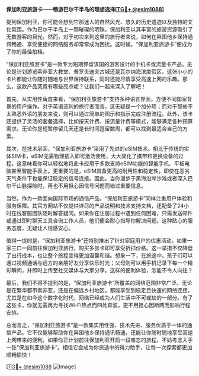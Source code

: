 **保加利亚旅游卡——畅游巴尔干半岛的理想选择[[TG💪+ @esim1088](https://t.me/s/esim1088)]**

提到保加利亚，你可能会想到它那迷人的自然风光、悠久的历史遗迹以及独特的文化氛围。作为巴尔干半岛上一颗璀璨的明珠，保加利亚以其丰富的旅游资源吸引了无数游客的目光。然而，对于初次来到这里的旅行者来说，如何在异国他乡保持通讯畅通、享受便捷的网络服务却常常成为困扰。这时候，“保加利亚旅游卡”便成为了你的最佳拍档。

“保加利亚旅游卡”是一款专为短期停留该国的游客设计的手机卡或流量卡产品。无论是计划游览索非亚大教堂、普罗夫迪夫古城还是瓦尔纳海滨度假区，这张小小的卡片都能让你随时随地与世界保持联系，同时还能尽情享受高速上网的乐趣。那么，这款产品究竟有哪些亮点呢？让我们一起来深入了解吧！

首先，从实用性角度来看，“保加利亚旅游卡”支持多种语言界面，方便不同国家背景的用户操作。对于英语流利的旅行者而言，这无疑是一个加分项；而对于那些不太熟悉外语的朋友来说，则可以通过简单的图示和指示完成注册流程。此外，该卡还提供了灵活的套餐选择，比如按天计费、按流量计费等模式，能够满足各种预算需求。无论你是短暂停留几天还是长时间逗留数周，都可以找到最适合自己的方案。

其次，在技术层面，“保加利亚旅游卡”采用了先进的eSIM技术。相比于传统的实体SIM卡，eSIM无需物理插入即可激活使用，大大简化了携带和更换设备的过程。这意味着你可以轻松地将此卡应用于多款支持eSIM功能的智能手机、平板电脑甚至智能手表上。更重要的是，eSIM具备更高的耐用性和稳定性，即使在恶劣天气条件下也能保证稳定的信号连接。因此，当你漫步于黑海沿岸沙滩或者深入巴尔干山脉探险时，再也不用担心因信号问题而错过重要信息。

当然，作为一款面向国际市场的通信产品，“保加利亚旅游卡”同样注重用户体验和服务保障。其官方网站不仅提供详尽的产品说明和技术支持文档，还配备了24小时在线客服团队随时解答疑问。如果你在注册过程中遇到任何困难，只需发送邮件或通过即时聊天工具咨询工作人员，他们便会耐心指导你解决问题。这种贴心的服务态度，无疑让人倍感安心。

值得一提的是，“保加利亚旅游卡”还特别推出了针对家庭用户的优惠活动。如果一家三口一同前往保加利亚旅行，购买多张卡即可享受折扣价格。这一举措不仅降低了出行成本，也让整个旅程变得更加温馨和谐。想象一下，在旅途中，孩子们可以通过视频通话与远方的亲朋好友分享快乐时光；父母则可以用手机记录下每一个精彩瞬间，并即时上传至社交媒体与大家分享。这样的便利体验，怎能不令人向往？

最后，我们不得不提到的是，“保加利亚旅游卡”所覆盖的网络范围非常广泛。无论是在繁华都市索非亚，还是在偏远乡村地区，都能享受到稳定且快速的网络连接。尤其是在如今这个数字化时代，网络已经成为人们生活中不可或缺的一部分。有了这张卡，你就无需再为寻找Wi-Fi热点而四处奔波，更不用担心因断网而影响行程安排。

总而言之，“保加利亚旅游卡”是一款集实用性强、技术先进、服务优质于一体的通信产品。它不仅能够帮助你在异国他乡保持通讯畅通，还能让你随时随地享受高速上网带来的便利。如果你正计划前往保加利亚开启一段难忘的旅程，不妨考虑入手一张“保加利亚旅游卡”。相信它会成为你旅途中的得力助手，让每一次探索都更加顺畅愉快！

[[TG💪+ @esim1088](https://t.me/s/esim1088) ![Image](https://i.postimg.cc/4NQfJmqS/Snipaste-2025-05-13-00-14-12.png)]